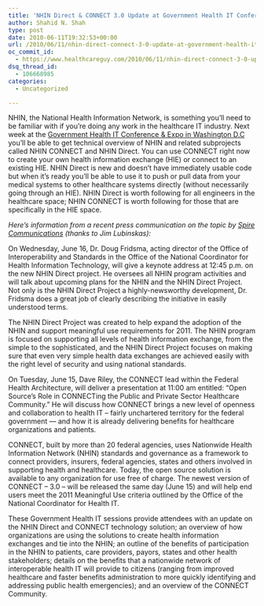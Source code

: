 ```yaml
---
title: 'NHIN Direct & CONNECT 3.0 Update at Government Health IT Conference & Expo in Washington D.C'
author: Shahid N. Shah
type: post
date: 2010-06-11T19:32:53+00:00
url: /2010/06/11/nhin-direct-connect-3-0-update-at-government-health-it-conference-expo-in-washington-d-c/
oc_commit_id:
  - https://www.healthcareguy.com/2010/06/11/nhin-direct-connect-3-0-update-at-government-health-it-conference-expo-in-washington-d-c/1478770584
dsq_thread_id:
  - 106668985
categories:
  - Uncategorized

---
```

NHIN, the National Health Information Network, is something you’ll need to be familiar with if you’re doing any work in the healthcare IT industry. Next week at the [Government Health IT Conference & Expo in Washington D.C][1] you&#8217;ll be able to get technical overview of NHIN and related subprojects called NHIN CONNECT and NHIN Direct. You can use CONNECT right now to create your own health information exchange (HIE) or connect to an existing HIE. NHIN Direct is new and doesn’t have immediately usable code but when it’s ready you’ll be able to use it to push or pull data from your medical systems to other healthcare systems directly (without necessarily going through an HIE). NHIN Direct is worth following for all engineers in the healthcare space; NHIN CONNECT is worth following for those that are specifically in the HIE space.

_Here&#8217;s information from a recent press communication on the topic by [Spire Communications][2] (thanks to Jim Lubinskas):_

On Wednesday, June 16, Dr. Doug Fridsma, acting director of the Office of Interoperability and Standards in the Office of the National Coordinator for Health Information Technology, will give a keynote address at 12:45 p.m. on the new NHIN Direct project. He oversees all NHIN program activities and will talk about upcoming plans for the NHIN and the NHIN Direct Project. Not only is the NHIN Direct Project a highly-newsworthy development, Dr. Fridsma does a great job of clearly describing the initiative in easily understood terms.

The NHIN Direct Project was created to help expand the adoption of the NHIN and support meaningful use requirements for 2011. The NHIN program is focused on supporting all levels of health information exchange, from the simple to the sophisticated, and the NHIN Direct Project focuses on making sure that even very simple health data exchanges are achieved easily with the right level of security and using national standards.

On Tuesday, June 15, Dave Riley, the CONNECT lead within the Federal Health Architecture, will deliver a presentation at 11:00 am entitled: “Open Source’s Role in CONNECTing the Public and Private Sector Healthcare Community.” He will discuss how CONNECT brings a new level of openness and collaboration to health IT – fairly unchartered territory for the federal government &#8212; and how it is already delivering benefits for healthcare organizations and patients.

CONNECT, built by more than 20 federal agencies, uses Nationwide Health Information Network (NHIN) standards and governance as a framework to connect providers, insurers, federal agencies, states and others involved in supporting health and healthcare. Today, the open source solution is available to any organization for use free of charge. The newest version of CONNECT – 3.0 – will be released the same day (June 15) and will help end users meet the 2011 Meaningful Use criteria outlined by the Office of the National Coordinator for Health IT.

These Government Health IT sessions provide attendees with an update on the NHIN Direct and CONNECT technology solution; an overview of how organizations are using the solutions to create health information exchanges and tie into the NHIN; an outline of the benefits of participation in the NHIN to patients, care providers, payors, states and other health stakeholders; details on the benefits that a nationwide network of interoperable health IT will provide to citizens (ranging from improved healthcare and faster benefits administration to more quickly identifying and addressing public health emergencies); and an overview of the CONNECT Community.

 [1]: http://www.govhealthitconference.com/
 [2]: http://www.spirecomm.com/